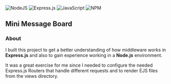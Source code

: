 ![NodeJS](https://img.shields.io/badge/node.js-6DA55F?style=for-the-badge&logo=node.js&logoColor=white) ![Express.js](https://img.shields.io/badge/express.js-%23404d59.svg?style=for-the-badge&logo=express&logoColor=%2361DAFB) ![JavaScript](https://img.shields.io/badge/javascript-%23323330.svg?style=for-the-badge&logo=javascript&logoColor=%23F7DF1E) ![NPM](https://img.shields.io/badge/NPM-%23CB3837.svg?style=for-the-badge&logo=npm&logoColor=white)
  
## Mini Message Board

### About

I built this project to get a better understanding of how middleware works in **Express.js** and also to gain experience working in a **Node.js** environment.

It was a great exercise for me since I needed to configure the needed Express.js Routers that handle different requests and to render EJS files from the views directory.
